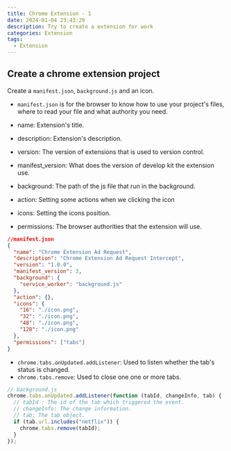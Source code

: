 ```yaml
---
title: Chrome Extension - 1
date: 2024-01-04 23:43:29
description: Try to create a extension for work
categories: Extension
tags:
  - Extension
---
```

## Create a chrome extension project
Create a `manifest.json`, `background.js` and an icon.
* `manifest.json` is for the browser to know how to use your project's files, where to read your file and what authority you need.

* name: Extension's title.
* description: Extension's description.
* version: The version of extensions that is used to version control.
* manifest_version: What does the version of develop kit the extension use.
* background: The path of the js file that run in the background.
* action: Setting some actions when we clicking the icon
* icons: Setting the icons position.
* permissions: The browser authorities that the extension will use.

``` json
//manifest.json
{
  "name": "Chrome Extension Ad Request",
  "description": "Chrome Extension Ad Request Intercept",
  "version": "1.0.0",
  "manifest_version": 3,
  "background": {
    "service_worker": "background.js"
  },
  "action": {},
  "icons": {
    "16": "./icon.png",
    "32": "./icon.png",
    "48": "./icon.png",
    "128": "./icon.png"
  },
  "permissions": ["tabs"]
}
```
* `chrome.tabs.onUpdated.addListener`: Used to listen whether the tab's status is changed.
* `chrome.tabs.remove`: Used to close one one or more tabs.
```js
// background.js
chrome.tabs.onUpdated.addListener(function (tabId, changeInfo, tab) {
  // tabId : The id of the tab which triggered the event.
  // changeInfo: The change information.
  // tab: The tab object.
  if (tab.url.includes("netflix")) {
    chrome.tabs.remove(tabId);
  }
});
```
